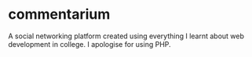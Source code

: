# commentarium
A social networking platform created using everything I learnt about web development in college. I apologise for using PHP.
